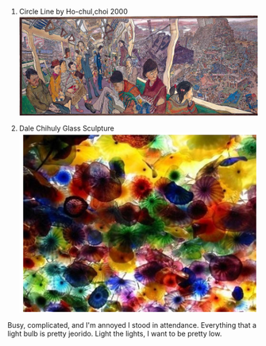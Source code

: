 

1. Circle Line by Ho-chul,choi 2000
![line2](../project_images/maincover.jpg?raw=true "Example Image")

2. Dale Chihuly Glass Sculpture
![line02](../project_images/cover02.png?raw=true "Example Image")

Busy, complicated, and I'm annoyed I stood in attendance.
Everything that a light bulb is pretty jeorido. Light the lights, I want to be pretty low.



